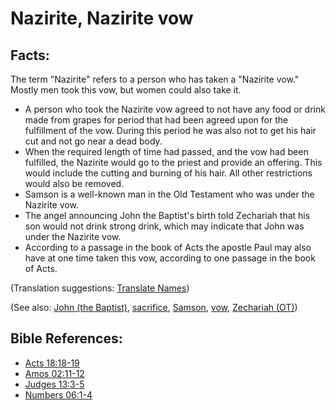 # Nazirite, Nazirite vow #

## Facts: ##

The term "Nazirite" refers to a person who has taken a "Nazirite vow." Mostly men took this vow, but women could also take it.

* A person who took the Nazirite vow agreed to not have any food or drink made from grapes for period that had been agreed upon for the fulfillment of the vow. During this period he was also not to get his hair cut and not go near a dead body.
* When the required length of time had passed, and the vow had been fulfilled, the Nazirite would go to the priest and provide an offering. This would include the cutting and burning of his hair. All other restrictions would also be removed.
* Samson is a well-known man in the Old Testament who was under the Nazirite vow.
* The angel announcing John the Baptist's birth told Zechariah that his son would not drink strong drink, which may indicate that John was under the Nazirite vow.
* According to a passage in the book of Acts the apostle Paul may also have at one time taken this vow, according to one passage in the book of Acts.

(Translation suggestions: [Translate Names](en/ta-vol1/translate/man/translate-names))

(See also: [John (the Baptist)](../other/johnthebaptist.md), [sacrifice](../other/sacrifice.md), [Samson](../other/samson.md), [vow](../kt/vow.md), [Zechariah (OT)](../other/zechariahot.md))

## Bible References: ##

* [Acts 18:18-19](en/tn/act/help/18/18)
* [Amos 02:11-12](en/tn/amo/help/02/11)
* [Judges 13:3-5](en/tn/jdg/help/13/03)
* [Numbers 06:1-4](en/tn/num/help/06/01)